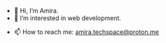 - 👋 Hi, I’m Amira.
- 👀 I’m interested in web development.
<!--- 🌱 I’m currently learning ...
- 💞️ I’m looking to collaborate on ...
--->
- 📫 How to reach me: amira.techspace@proton.me
<!--- 😄 Pronouns: ... 
- ⚡ Fun fact: ...
--->

<!---
amira-techspace/amira-techspace is a ✨ special ✨ repository because its `README.md` (this file) appears on your GitHub profile.
You can click the Preview link to take a look at your changes.
--->
